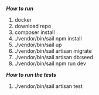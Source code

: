 ***How to run***
1. docker
2. download repo
3. composer install
4. ./vendor/bin/sail npm install
5. ./vendor/bin/sail up
6. ./vendor/bin/sail artisan migrate
7. ./vendor/bin/sail artisan db:seed
8. ./vendor/bin/sail npm run dev


***How to run the tests***
1. ./vendor/bin/sail artisan test
